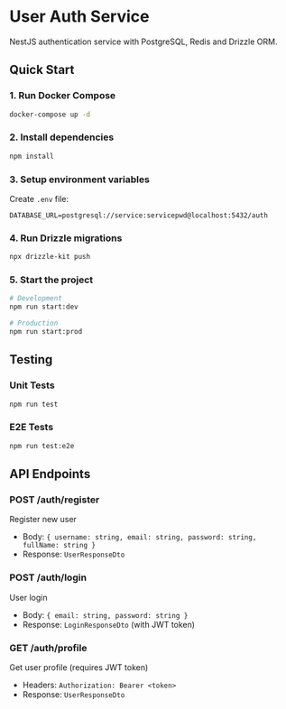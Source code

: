 # User Auth Service

NestJS authentication service with PostgreSQL, Redis and Drizzle ORM.

## Quick Start

### 1. Run Docker Compose
```bash
docker-compose up -d
```

### 2. Install dependencies
```bash
npm install
```

### 3. Setup environment variables
Create `.env` file:
```
DATABASE_URL=postgresql://service:servicepwd@localhost:5432/auth
```

### 4. Run Drizzle migrations
```bash
npx drizzle-kit push
```

### 5. Start the project
```bash
# Development
npm run start:dev

# Production
npm run start:prod
```

## Testing

### Unit Tests
```bash
npm run test
```

### E2E Tests
```bash
npm run test:e2e
```

## API Endpoints

### POST /auth/register
Register new user
- Body: `{ username: string, email: string, password: string, fullName: string }`
- Response: `UserResponseDto`

### POST /auth/login  
User login
- Body: `{ email: string, password: string }`
- Response: `LoginResponseDto` (with JWT token)

### GET /auth/profile
Get user profile (requires JWT token)
- Headers: `Authorization: Bearer <token>`
- Response: `UserResponseDto`